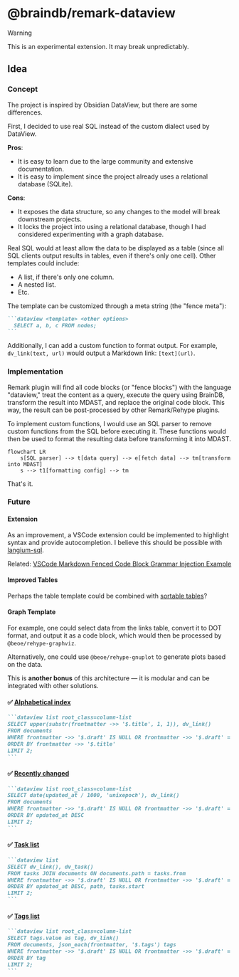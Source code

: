 # @braindb/remark-dataview

> [!WARNING]
> This is an experimental extension. It may break unpredictably.

## Idea

### Concept

The project is inspired by Obsidian DataView, but there are some differences.

First, I decided to use real SQL instead of the custom dialect used by DataView.

**Pros**:

- It is easy to learn due to the large community and extensive documentation.
- It is easy to implement since the project already uses a relational database (SQLite).

**Cons**:

- It exposes the data structure, so any changes to the model will break downstream projects.
- It locks the project into using a relational database, though I had considered experimenting with a graph database.

Real SQL would at least allow the data to be displayed as a table (since all SQL clients output results in tables, even if there's only one cell). Other templates could include:

- A list, if there's only one column.
- A nested list.
- Etc.

The template can be customized through a meta string (the "fence meta"):

````md
```dataview <template> <other options>
  SELECT a, b, c FROM nodes;
```
````

Additionally, I can add a custom function to format output. For example, `dv_link(text, url)` would output a Markdown link: `[text](url)`.

### Implementation

Remark plugin will find all code blocks (or "fence blocks") with the language "dataview," treat the content as a query, execute the query using BrainDB, transform the result into MDAST, and replace the original code block. This way, the result can be post-processed by other Remark/Rehype plugins.

To implement custom functions, I would use an SQL parser to remove custom functions from the SQL before executing it. These functions would then be used to format the resulting data before transforming it into MDAST.

```mermaid
flowchart LR
    s[SQL parser] --> t[data query] --> e[fetch data] --> tm[transform into MDAST]
    s --> t1[formatting config] --> tm
```

That's it.

### Future

#### Extension

As an improvement, a VSCode extension could be implemented to highlight syntax and provide autocompletion. I believe this should be possible with [langium-sql](https://github.com/TypeFox/langium-sql/blob/main/packages/langium-sql/).

Related: [VSCode Markdown Fenced Code Block Grammar Injection Example](https://github.com/mjbvz/vscode-fenced-code-block-grammar-injection-example)

#### Improved Tables

Perhaps the table template could be combined with [sortable tables](https://astro-digital-garden.stereobooster.com/recipes/sortable-tables/)?

#### Graph Template

For example, one could select data from the links table, convert it to DOT format, and output it as a code block, which would then be processed by `@beoe/rehype-graphviz`.

Alternatively, one could use `@beoe/rehype-gnuplot` to generate plots based on the data.

This is **another bonus** of this architecture — it is modular and can be integrated with other solutions.

#### ✅ [Alphabetical index](https://astro-digital-garden.stereobooster.com/alphabetical/)

````md
```dataview list root_class=column-list
SELECT upper(substr(frontmatter ->> '$.title', 1, 1)), dv_link()
FROM documents
WHERE frontmatter ->> '$.draft' IS NULL OR frontmatter ->> '$.draft' = false
ORDER BY frontmatter ->> '$.title'
LIMIT 2;
```
````

#### ✅ [Recently changed](https://astro-digital-garden.stereobooster.com/recent/)

````md
```dataview list root_class=column-list
SELECT date(updated_at / 1000, 'unixepoch'), dv_link()
FROM documents
WHERE frontmatter ->> '$.draft' IS NULL OR frontmatter ->> '$.draft' = false
ORDER BY updated_at DESC
LIMIT 2;
```
````

#### ✅ [Task list](https://astro-digital-garden.stereobooster.com/recipes/task-extraction/)

````md
```dataview list
SELECT dv_link(), dv_task()
FROM tasks JOIN documents ON documents.path = tasks.from
WHERE frontmatter ->> '$.draft' IS NULL OR frontmatter ->> '$.draft' = false
ORDER BY updated_at DESC, path, tasks.start
LIMIT 2;
```
````

#### ✅ [Tags list](https://astro-digital-garden.stereobooster.com/tags/)

````md
```dataview list root_class=column-list
SELECT tags.value as tag, dv_link()
FROM documents, json_each(frontmatter, '$.tags') tags
WHERE frontmatter ->> '$.draft' IS NULL OR frontmatter ->> '$.draft' = false
ORDER BY tag
LIMIT 2;
```
````
